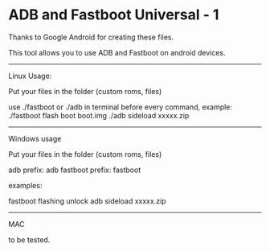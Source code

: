 # ADB and Fastboot Universal - 1

Thanks to Google Android for creating these files.

This tool allows you to use ADB and Fastboot on android devices.

-------------------------------------------------------------------

Linux Usage:

Put your files in the folder (custom roms, files)

use ./fastboot or ./adb in terminal before every command, example:
./fastboot flash boot boot.img
./adb sideload xxxxx.zip

-------------------------------------------------------------------

Windows usage

Put your files in the folder (custom roms, files)

adb prefix: adb
fastboot prefix: fastboot

examples:

fastboot flashing unlock
adb sideload xxxxx.zip

-------------------------------------------------------------------

MAC

to be tested.

